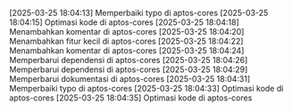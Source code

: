[2025-03-25 18:04:13] Memperbaiki typo di aptos-cores
[2025-03-25 18:04:15] Optimasi kode di aptos-cores
[2025-03-25 18:04:18] Menambahkan komentar di aptos-cores
[2025-03-25 18:04:20] Menambahkan fitur kecil di aptos-cores
[2025-03-25 18:04:22] Menambahkan komentar di aptos-cores
[2025-03-25 18:04:24] Memperbarui dependensi di aptos-cores
[2025-03-25 18:04:26] Memperbarui dependensi di aptos-cores
[2025-03-25 18:04:29] Memperbarui dokumentasi di aptos-cores
[2025-03-25 18:04:31] Memperbaiki typo di aptos-cores
[2025-03-25 18:04:33] Optimasi kode di aptos-cores
[2025-03-25 18:04:35] Optimasi kode di aptos-cores
